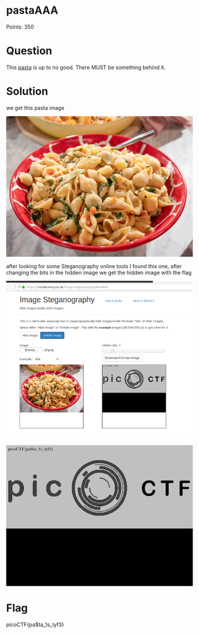 # pastaAAA

Points: 350

# Question

This [pasta](https://2019shell1.picoctf.com/static/901c4cf763d041fb03c79b31e25fd59d/ctf.png) is up to no good. There MUST be something behind it.


# Solution

we get this pasta image 

![](ctf.png)

after looking for some Steganography online tools I found this one, after changing the bits in the hidden image we get the hidden image with the flag 

![](pasta1.png)


![](solution.png)

# Flag
picoCTF{pa$ta_1s_lyf3}

